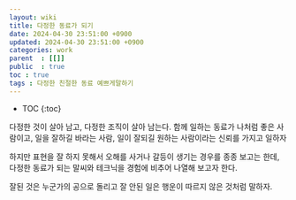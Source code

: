 ```yaml
---
layout: wiki 
title: 다정한 동료가 되기
date: 2024-04-30 23:51:00 +0900
updated: 2024-04-30 23:51:00 +0900
categories: work 
parent  : [[]]
public  : true
toc : true
tags : 다정한 친절한 동료 예쁘게말하기
---
```

* TOC
{:toc}

다정한 것이 살아 남고, 다정한 조직이 살아 남는다.
함께 일하는 동료가 나처럼 좋은 사람이고, 일을 잘하길 바라는 사람, 일이 잘되길 원하는 사람이라는 신뢰를 가지고 일하자

하지만 표현을 잘 하지 못해서 오해를 사거나 갈등이 생기는 경우를 종종 보고는 한데, 다정한 동료가 되는 말씨와 테크닉을 경험에 비추어 나열해 보고자 한다.

잘된 것은 누군가의 공으로 돌리고
잘 안된 일은 행운이 따르지 않은 것처럼 말하자.
